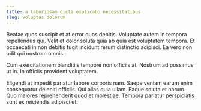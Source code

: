 ```yaml
---
title: a laboriosam dicta explicabo necessitatibus
slug: voluptas dolorum
---
```


Beatae quos suscipit et at error quos debitis. Voluptate autem in tempora repellendus qui. Velit et dolor soluta quia ab quia est voluptatem tempora. Et occaecati in non debitis fugit incidunt rerum distinctio adipisci. Ea vero non odit qui nostrum omnis.

Cum exercitationem blanditiis tempore non officiis at. Nostrum ad possimus ut in. In officiis provident voluptatem.

Eligendi at impedit pariatur labore corporis nam. Saepe veniam earum enim consequatur deleniti officiis. Qui alias quia ullam. Eaque soluta et harum. Quo maiores reprehenderit quod et molestiae. Tempora pariatur perspiciatis sunt ex reiciendis adipisci et.
